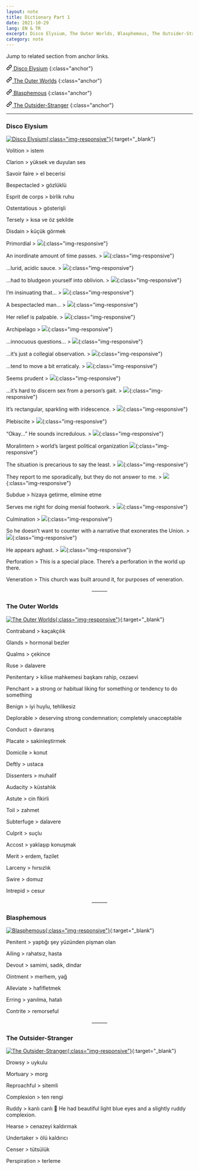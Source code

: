 ```yaml
---
layout: note
title: Dictionary Part 1
date: 2021-10-29
lang: EN & TR
excerpt: Disco Elysium, The Outer Worlds, Blasphemous, The Outsider-Stranger
category: note
---
```



Jump to related section from anchor links.


[<svg class="link" viewBox="0 0 16 16" version="1.1" width="16" height="16" aria-hidden="true"><path fill-rule="evenodd" d="M7.775 3.275a.75.75 0 001.06 1.06l1.25-1.25a2 2 0 112.83 2.83l-2.5 2.5a2 2 0 01-2.83 0 .75.75 0 00-1.06 1.06 3.5 3.5 0 004.95 0l2.5-2.5a3.5 3.5 0 00-4.95-4.95l-1.25 1.25zm-4.69 9.64a2 2 0 010-2.83l2.5-2.5a2 2 0 012.83 0 .75.75 0 001.06-1.06 3.5 3.5 0 00-4.95 0l-2.5 2.5a3.5 3.5 0 004.95 4.95l1.25-1.25a.75.75 0 00-1.06-1.06l-1.25 1.25a2 2 0 01-2.83 0z"></path></svg> Disco Elysium](#disco-elysium)
{:class="anchor"}


[<svg class="link" viewBox="0 0 16 16" version="1.1" width="16" height="16" aria-hidden="true"><path fill-rule="evenodd" d="M7.775 3.275a.75.75 0 001.06 1.06l1.25-1.25a2 2 0 112.83 2.83l-2.5 2.5a2 2 0 01-2.83 0 .75.75 0 00-1.06 1.06 3.5 3.5 0 004.95 0l2.5-2.5a3.5 3.5 0 00-4.95-4.95l-1.25 1.25zm-4.69 9.64a2 2 0 010-2.83l2.5-2.5a2 2 0 012.83 0 .75.75 0 001.06-1.06 3.5 3.5 0 00-4.95 0l-2.5 2.5a3.5 3.5 0 004.95 4.95l1.25-1.25a.75.75 0 00-1.06-1.06l-1.25 1.25a2 2 0 01-2.83 0z"></path></svg> The Outer Worlds](#the-outer-worlds)
{:class="anchor"}


[<svg class="link" viewBox="0 0 16 16" version="1.1" width="16" height="16" aria-hidden="true"><path fill-rule="evenodd" d="M7.775 3.275a.75.75 0 001.06 1.06l1.25-1.25a2 2 0 112.83 2.83l-2.5 2.5a2 2 0 01-2.83 0 .75.75 0 00-1.06 1.06 3.5 3.5 0 004.95 0l2.5-2.5a3.5 3.5 0 00-4.95-4.95l-1.25 1.25zm-4.69 9.64a2 2 0 010-2.83l2.5-2.5a2 2 0 012.83 0 .75.75 0 001.06-1.06 3.5 3.5 0 00-4.95 0l-2.5 2.5a3.5 3.5 0 004.95 4.95l1.25-1.25a.75.75 0 00-1.06-1.06l-1.25 1.25a2 2 0 01-2.83 0z"></path></svg> Blasphemous](#blasphemous)
{:class="anchor"}


[<svg class="link" viewBox="0 0 16 16" version="1.1" width="16" height="16" aria-hidden="true"><path fill-rule="evenodd" d="M7.775 3.275a.75.75 0 001.06 1.06l1.25-1.25a2 2 0 112.83 2.83l-2.5 2.5a2 2 0 01-2.83 0 .75.75 0 00-1.06 1.06 3.5 3.5 0 004.95 0l2.5-2.5a3.5 3.5 0 00-4.95-4.95l-1.25 1.25zm-4.69 9.64a2 2 0 010-2.83l2.5-2.5a2 2 0 012.83 0 .75.75 0 001.06-1.06 3.5 3.5 0 00-4.95 0l-2.5 2.5a3.5 3.5 0 004.95 4.95l1.25-1.25a.75.75 0 00-1.06-1.06l-1.25 1.25a2 2 0 01-2.83 0z"></path></svg> The Outsider-Stranger](#the-outsider-stranger)
{:class="anchor"}


<hr>


### Disco Elysium


[![Disco Elysium](/assets/disco-0.png){:class="img-responsive"}](https://en.wikipedia.org/wiki/Disco_Elysium){:target="_blank"}


Volition > istem

Clarion > yüksek ve duyulan ses

Savoir faire > el becerisi

Bespectacled > gözlüklü

Esprit de corps > birlik ruhu

Ostentatious > gösterişli

Tersely > kısa ve öz şekilde

Disdain > küçük görmek

Primordial >
![](/assets/disco-1.png){:class="img-responsive"}

An inordinate amount of time passes. >
![](/assets/disco-2.png){:class="img-responsive"}

...lurid, acidic sauce. >
![](/assets/disco-3.png){:class="img-responsive"}

...had to bludgeon yourself into oblivion. >
![](/assets/disco-4.png){:class="img-responsive"}

I’m insinuating that... >
![](/assets/disco-5.png){:class="img-responsive"}

A bespectacled man... >
![](/assets/disco-6.png){:class="img-responsive"}

Her relief is palpable. >
![](/assets/disco-7.png){:class="img-responsive"}

Archipelago >
![](/assets/disco-9.png){:class="img-responsive"}

...innocuous questions... >
![](/assets/disco-10.png){:class="img-responsive"}

...it’s just a collegial observation. >
![](/assets/disco-11.png){:class="img-responsive"}

...tend to move a bit erraticaly. >
![](/assets/disco-12.png){:class="img-responsive"}

Seems prudent >
![](/assets/disco-13.png){:class="img-responsive"}

...it’s hard to discern sex from a person’s gait. >
![](/assets/disco-14.png){:class="img-responsive"}

It’s rectangular, sparkling with iridescence. >
![](/assets/disco-15.png){:class="img-responsive"}

Plebiscite >
![](/assets/disco-16.png){:class="img-responsive"}

“Okay...” He sounds incredulous. >
![](/assets/disco-17.png){:class="img-responsive"}

Moralintern > world’s largest political organization
![](/assets/disco-18.jpeg){:class="img-responsive"}

The situation is precarious to say the least. >
![](/assets/disco-20.png){:class="img-responsive"}

They report to me sporadically, but they do not answer to me. >
![](/assets/disco-21.png){:class="img-responsive"}

Subdue > hizaya getirme, elimine etme

Serves me right for doing menial footwork. >
![](/assets/disco-22.png){:class="img-responsive"}

Culmination >
![](/assets/disco-23.png){:class="img-responsive"}

So he doesn’t want to counter with a narrative that exonerates the Union. >
![](/assets/disco-24.png){:class="img-responsive"}

He appears aghast. >
![](/assets/disco-25.png){:class="img-responsive"}

Perforation >
This is a special place. There’s a perforation in the world up there.

Veneration >
This church was built around it, for purposes of veneration.


<center>———</center>


### The Outer Worlds


[![The Outer Worlds](/assets/outer-0.png){:class="img-responsive"}](https://en.wikipedia.org/wiki/The_Outer_Worlds){:target="_blank"}

Contraband > kaçakçılık

Glands > hormonal bezler

Qualms > çekince

Ruse > dalavere

Penitentary > kilise mahkemesi başkanı rahip, cezaevi

Penchant > a strong or habitual liking for something or tendency to do something

Benign > iyi huylu, tehlikesiz

Deplorable > deserving strong condemnation; completely unacceptable

Conduct > davranış

Placate > sakinleştirmek

Domicile > konut

Deftly > ustaca

Dissenters > muhalif

Audacity > küstahlık

Astute > cin fikirli

Toil > zahmet

Subterfuge > dalavere

Culprit > suçlu

Accost > yaklaşıp konuşmak

Merit > erdem, fazilet

Larceny > hırsızlık

Swire > domuz

Intrepid > cesur


<center>———</center>


### Blasphemous


[![Blasphemous](/assets/blasphemous.png){:class="img-responsive"}](https://en.wikipedia.org/wiki/Blasphemous_(video_game)){:target="_blank"}


Penitent > yaptığı şey yüzünden pişman olan

Ailing > rahatsız, hasta

Devout > samimi, sadık, dindar

Ointment > merhem, yağ

Alleviate > hafifletmek

Erring > yanılma, hatalı

Contrite > remorseful


<center>———</center>


### The Outsider-Stranger


[![The Outsider-Stranger](/assets/outsider.jpg){:class="img-responsive"}](https://en.wikipedia.org/wiki/The_Stranger_(Camus_novel)){:target="_blank"}

Drowsy > uykulu

Mortuary > morg

Reproachful > sitemli

Complexion > ten rengi

Ruddy > kanlı canlı 💬 He had beautiful light blue eyes and a slightly ruddy complexion.

Hearse > cenazeyi kaldırmak

Undertaker > ölü kaldırıcı

Censer > tütsülük

Perspiration > terleme